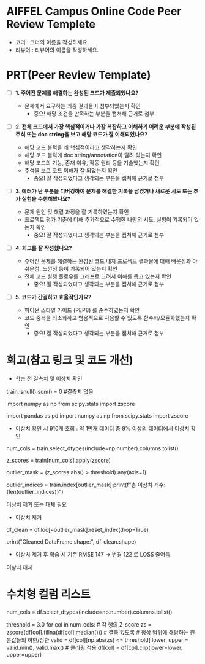 # AIFFEL Campus Online Code Peer Review Templete
- 코더 : 코더의 이름을 작성하세요.
- 리뷰어 : 리뷰어의 이름을 작성하세요.


# PRT(Peer Review Template)
- [ ]  **1. 주어진 문제를 해결하는 완성된 코드가 제출되었나요?**
    - 문제에서 요구하는 최종 결과물이 첨부되었는지 확인
        - 중요! 해당 조건을 만족하는 부분을 캡쳐해 근거로 첨부
    
- [ ]  **2. 전체 코드에서 가장 핵심적이거나 가장 복잡하고 이해하기 어려운 부분에 작성된 
주석 또는 doc string을 보고 해당 코드가 잘 이해되었나요?**
    - 해당 코드 블럭을 왜 핵심적이라고 생각하는지 확인
    - 해당 코드 블럭에 doc string/annotation이 달려 있는지 확인
    - 해당 코드의 기능, 존재 이유, 작동 원리 등을 기술했는지 확인
    - 주석을 보고 코드 이해가 잘 되었는지 확인
        - 중요! 잘 작성되었다고 생각되는 부분을 캡쳐해 근거로 첨부
        
- [ ]  **3. 에러가 난 부분을 디버깅하여 문제를 해결한 기록을 남겼거나
새로운 시도 또는 추가 실험을 수행해봤나요?**
    - 문제 원인 및 해결 과정을 잘 기록하였는지 확인
    - 프로젝트 평가 기준에 더해 추가적으로 수행한 나만의 시도, 
    실험이 기록되어 있는지 확인
        - 중요! 잘 작성되었다고 생각되는 부분을 캡쳐해 근거로 첨부
        
- [ ]  **4. 회고를 잘 작성했나요?**
    - 주어진 문제를 해결하는 완성된 코드 내지 프로젝트 결과물에 대해
    배운점과 아쉬운점, 느낀점 등이 기록되어 있는지 확인
    - 전체 코드 실행 플로우를 그래프로 그려서 이해를 돕고 있는지 확인
        - 중요! 잘 작성되었다고 생각되는 부분을 캡쳐해 근거로 첨부
        
- [ ]  **5. 코드가 간결하고 효율적인가요?**
    - 파이썬 스타일 가이드 (PEP8) 를 준수하였는지 확인
    - 코드 중복을 최소화하고 범용적으로 사용할 수 있도록 함수화/모듈화했는지 확인
        - 중요! 잘 작성되었다고 생각되는 부분을 캡쳐해 근거로 첨부


# 회고(참고 링크 및 코드 개선)

* 학습 전 결측치 및 이상치 확인

train.isnull().sum() = 0 #결측치 없음

import numpy as np
from scipy.stats import zscore

import pandas as pd
import numpy as np
from scipy.stats import zscore

* 이상치 확인 시 910개 조회 : 약 1만개 데이터 중 9% 이상의 데이터에서 이상치 확인

num_cols = train.select_dtypes(include=np.number).columns.tolist()

z_scores = train[num_cols].apply(zscore)

outlier_mask = (z_scores.abs() > threshold).any(axis=1)

outlier_indices = train.index[outlier_mask]
print(f"총 이상치 개수: {len(outlier_indices)}")

이상치 제거 또는 대체 필요

* 이상치 제거

df_clean = df.loc[~outlier_mask].reset_index(drop=True)

print("Cleaned DataFrame shape:", df_clean.shape)

- 이상치 제거 후 학습 시 기존 RMSE 147 -> 변경 122 로 LOSS 줄어듬

이상치 대체

# 수치형 컬럼 리스트
num_cols = df.select_dtypes(include=np.number).columns.tolist()

threshold = 3.0
for col in num_cols:
    # 각 행의 Z-score
    zs = zscore(df[col].fillna(df[col].median()))  # 결측 없도록
    # 정상 범위에 해당하는 원본값들의 하한/상한
    valid = df[col][np.abs(zs) <= threshold]
    lower, upper = valid.min(), valid.max()
    # 클리핑 적용
    df[col] = df[col].clip(lower=lower, upper=upper)

